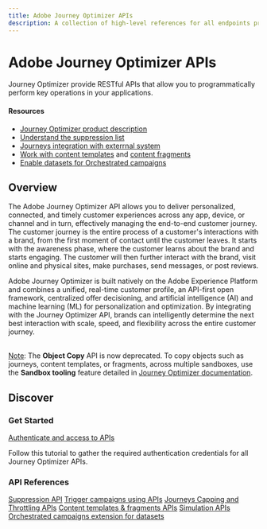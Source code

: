 ```yaml
---
title: Adobe Journey Optimizer APIs
description: A collection of high-level references for all endpoints provided by Adobe Journey Optimizer APIs.
---
```


<Hero slots="heading, text"/>

# Adobe Journey Optimizer APIs

Journey Optimizer provide RESTful APIs that allow you to programmatically perform key operations in your applications.

<Resources slots="heading, links"/>

#### Resources

* [Journey Optimizer product description](https://helpx.adobe.com/legal/product-descriptions/adobe-journey-optimizer.html)
* [Understand the suppression list](https://experienceleague.adobe.com/docs/journey-optimizer/using/reporting/deliverability/suppression-list.html)
* [Journeys integration with exterrnal system](https://experienceleague.adobe.com/docs/journey-optimizer/using/configuration/configure-journeys/external-systems/external-systems.html#capping)
* [Work with content templates](https://experienceleague.adobe.com/en/docs/journey-optimizer/using/content-management/content-templates/content-templates) and [content fragments](https://experienceleague.adobe.com/en/docs/journey-optimizer/using/content-management/fragments/fragments)
* [Enable datasets for Orchestrated campaigns](https://experienceleague.adobe.com/en/docs/journey-optimizer/using/campaigns/orchestrated-campaigns/data-configuration/schemas-datasets/manual-schema#enable)

## Overview

The Adobe Journey Optimizer API allows you to deliver personalized, connected, and timely customer experiences across any app, device, or channel and in turn, effectively managing the end-to-end customer journey. The customer journey is the entire process of a customer's interactions with a brand, from the first moment of contact until the customer leaves. It starts with the awareness phase, where the customer learns about the brand and starts engaging. The customer will then further interact with the brand, visit online and physical sites, make purchases, send messages, or post reviews.

Adobe Journey Optimizer is built natively on the Adobe Experience Platform and combines a unified, real-time customer profile, an API-first open framework, centralized offer decisioning, and artificial intelligence (AI) and machine learning (ML) for personalization and optimization. By integrating with the Journey Optimizer API, brands can intelligently determine the next best interaction with scale, speed, and flexibility across the entire customer journey.

<br/><u>Note</u>: The <b>Object Copy</b> API is now deprecated. To copy objects such as journeys, content templates, or fragments, across multiple sandboxes, use the <b>Sandbox tooling</b> feature detailed in <a href="https://experienceleague.adobe.com/en/docs/journey-optimizer/using/configuration/copy-objects-to-sandbox">Journey Optimizer documentation</a>.

## Discover

<DiscoverBlock slots="heading, link, text"/>

### Get Started

[Authenticate and access to APIs](references/authentication.md)

Follow this tutorial to gather the required authentication credentials for all Journey Optimizer APIs.

<DiscoverBlock slots="heading, link, text"/>

### API References

<DiscoverBlock slots="link, text"/>

[Suppression API](references/suppression.md)
[Trigger campaigns using APIs](references/messaging.md)
[Journeys Capping and Throttling APIs](references/journeys-throttling.md)
[Content templates & fragments APIs](references/content.md)
[Simulation APIs](references/simulations.md)
[Orchestrated campaigns extension for datasets](references/orchestrated-campaign-dataset.md)

<br/><br/>
